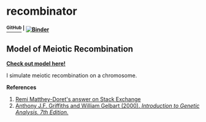 # recombinator
#### [<sup>GitHub</sup>](https://github.com/shivChitinous/recombinator) <sup>|</sup> [![Binder](https://mybinder.org/badge_logo.svg)](https://mybinder.org/v2/gh/shivChitinous/recombinator/HEAD)
## Model of Meiotic Recombination

__[Check out model here!](https://shivchitinous.github.io/pandem-onion/SIRS_Model_of_Epidemic_Spread.html)__

I simulate meiotic recombination on a chromosome.

__References__
1. [Remi Matthey-Doret's answer on Stack Exchange](https://biology.stackexchange.com/questions/35803/genetic-linkage-greater-than-50-centimorgans)
2. [Anthony J.F. Griffiths and William Gelbart (2000). *Introduction to Genetic Analysis. 7th Edition.*](https://www.ncbi.nlm.nih.gov/books/NBK21766/)
